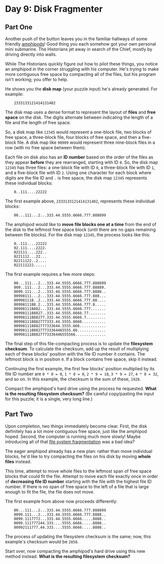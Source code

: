 # Day 9: Disk Fragmenter

## Part One

Another push of the button leaves you in the familiar hallways of some
friendly [amphipods](../../advent-2021/day-23)! Good thing you each somehow
got your own personal mini submarine. The Historians jet away in search of
the Chief, mostly by driving directly into walls.

While The Historians quickly figure out how to pilot these things, you
notice an amphipod in the corner struggling with his computer. He's
trying to make more contiguous free space by compacting all of the
files, but his program isn't working; you offer to help.

He shows you the **disk map** (your puzzle input) he's already generated.
For example:

```
    2333133121414131402
```

The disk map uses a dense format to represent the layout of **files** and
**free space** on the disk. The digits alternate between indicating the
length of a file and the length of free space.

So, a disk map like `12345` would represent a one-block file, two blocks
of free space, a three-block file, four blocks of free space, and then a
five-block file. A disk map like `90909` would represent three
nine-block files in a row (with no free space between them).

Each file on disk also has an **ID number** based on the order of the
files as they appear **before** they are rearranged, starting with ID `0`.
So, the disk map `12345` has three files: a one-block file with ID `0`,
a three-block file with ID `1`, and a five-block file with ID `2`. Using
one character for each block where digits are the file ID and `.` is
free space, the disk map `12345` represents these individual blocks:

```
    0..111....22222
```

The first example above, `2333133121414131402`, represents these
individual blocks:

```
    00...111...2...333.44.5555.6666.777.888899
```

The amphipod would like to **move file blocks one at a time** from the end
of the disk to the leftmost free space block (until there are no gaps
remaining between file blocks). For the disk map `12345`, the process
looks like this:

```
    0..111....22222
    02.111....2222.
    022111....222..
    0221112...22...
    02211122..2....
    022111222......
```

The first example requires a few more steps:

```
    00...111...2...333.44.5555.6666.777.888899
    009..111...2...333.44.5555.6666.777.88889.
    0099.111...2...333.44.5555.6666.777.8888..
    00998111...2...333.44.5555.6666.777.888...
    009981118..2...333.44.5555.6666.777.88....
    0099811188.2...333.44.5555.6666.777.8.....
    009981118882...333.44.5555.6666.777.......
    0099811188827..333.44.5555.6666.77........
    00998111888277.333.44.5555.6666.7.........
    009981118882777333.44.5555.6666...........
    009981118882777333644.5555.666............
    00998111888277733364465555.66.............
    0099811188827773336446555566..............
```

The final step of this file-compacting process is to update the
**filesystem checksum**. To calculate the checksum, add up the result of
multiplying each of these blocks' position with the file ID number it
contains. The leftmost block is in position `0`. If a block contains
free space, skip it instead.

Continuing the first example, the first few blocks' position multiplied
by its file ID number are `0 * 0 = 0`, `1 * 0 = 0`, `2 * 9 = 18`,
`3 * 9 = 27`, `4 * 8 = 32`, and so on. In this example, the checksum is
the sum of these, `1928`.

Compact the amphipod's hard drive using the process he requested. **What
is the resulting filesystem checksum?** (Be careful copy/pasting the
input for this puzzle; it is a single, very long line.)

## Part Two

Upon completion, two things immediately become clear. First, the disk
definitely has a lot more contiguous free space, just like the amphipod
hoped. Second, the computer is running much more slowly! Maybe
introducing all of that
[file system fragmentation](https://en.wikipedia.org/wiki/File_system_fragmentation)
was a bad idea?

The eager amphipod already has a new plan: rather than move individual
blocks, he'd like to try compacting the files on his disk by moving
**whole files** instead.

This time, attempt to move whole files to the leftmost span of free
space blocks that could fit the file. Attempt to move each file exactly
once in order of **decreasing file ID number** starting with the file with
the highest file ID number. If there is no span of free space to the
left of a file that is large enough to fit the file, the file does not
move.

The first example from above now proceeds differently:

```
    00...111...2...333.44.5555.6666.777.888899
    0099.111...2...333.44.5555.6666.777.8888..
    0099.1117772...333.44.5555.6666.....8888..
    0099.111777244.333....5555.6666.....8888..
    00992111777.44.333....5555.6666.....8888..
```

The process of updating the filesystem checksum is the same; now, this
example's checksum would be `2858`.

Start over, now compacting the amphipod's hard drive using this new
method instead. **What is the resulting filesystem checksum?**
